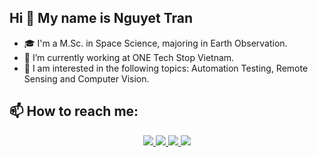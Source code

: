 <!---
moontran104qn/moontran104qn is a ✨ special ✨ repository because its `README.md` (this file) appears on your GitHub profile.
You can click the Preview link to take a look at your changes.
--->

## Hi 👋 My name is Nguyet Tran
- :mortar_board: I'm a M.Sc. in Space Science, majoring in Earth Observation. 
- :round_pushpin: I’m currently working at ONE Tech Stop Vietnam.
- 👀 I am interested in the following topics: Automation Testing, Remote Sensing and Computer Vision.<br>
## 📫 How to reach me: 
<p align="center">
  <a href="https://linkedin.com/in/tien-nhm" target="_blank">
    <img src="https://img.icons8.com/fluent/48/000000/linkedin.png"/>
  </a>
  <a href="https://www.facebook.com/profile.php?id=100007320825664" alt="Facebook">
    <img src="https://img.icons8.com/fluent/48/000000/facebook-new.png" target="_blank" />
  </a> 
  <a href="https://github.com/TienNHM" alt="Github">
    <img src="https://img.icons8.com/fluent/48/000000/github.png"/>
  </a> 
  <a href="tranminhnguyet104qn@gmail.com" alt="Email">
    <img src="https://img.icons8.com/fluent/48/000000/mailing.png"/>
  </a>
</p>

